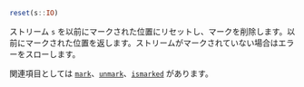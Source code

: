 ```julia
reset(s::IO)
```

ストリーム `s` を以前にマークされた位置にリセットし、マークを削除します。以前にマークされた位置を返します。ストリームがマークされていない場合はエラーをスローします。

関連項目としては [`mark`](@ref)、[`unmark`](@ref)、[`ismarked`](@ref) があります。
